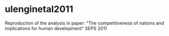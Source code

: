# ulenginetal2011
Reproduction of the analysis in paper: "The competitiveness of nations and implications for human development" SEPS 2011
